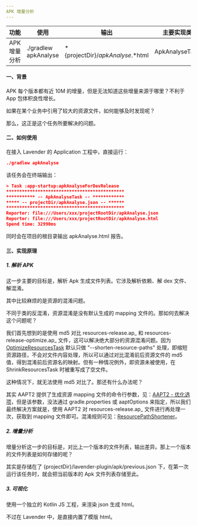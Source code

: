 ```yaml
---
APK 增量分析
---
```


| 功能         | 使用                 | 输出                             | 主要实现类     |
| ------------ | -------------------- | -------------------------------- | -------------- |
| APK 增量分析 | ./gradlew apkAnalyse | *{projectDir}/*apkAnalyse*.*html | ApkAnalyseTask |

#### 一、背景

APK 每个版本都有近 10M 的增量，但是无法知道这些增量来源于哪里？不利于 App 包体积良性增长。

如果在某个业务中引用了较大的资源文件，如何能够及时发现呢？

那么，这正是这个任务所要解决的问题。

#### 二、如何使用

在接入 Lavender 的 Application 工程中，直接运行：

```JSON
./gradlew apkAnalyse
```

该任务会在终端输出：

```JSON
> Task :app-startup:apkAnalyseForDevRelease
*********************************************
*********** -- ApkAnalyseTask -- ************
***** -- projectDir/apkAnalyse.json -- ******
*********************************************
Reporter: file:///Users/xxx/projectRootDir/apkAnalyse.json
Reporter: file:///Users/xxx/projectRootDir/apkAnalyse.html
Spend time: 32990ms
```

同时会在项目的根目录输出 apkAnalyse.html 报告。

#### 三、实现原理

##### 1. 解析 APK

这一步主要的目标是，解析 Apk 生成文件列表。它涉及解析依赖、解 dex 文件、解混淆。

其中比较麻烦的是资源的混淆问题。

不同于类的反混淆，资源混淆是没有默认生成的 mapping 文件的。那如何去解决这个问题呢？

我们首先想到的是使用 md5 对比 resources-release.ap_ 和 resources-release-optimize.ap_ 文件，这可以解决绝大部分的资源混淆问题。因为 [OptimizeResourcesTask](https://android.googlesource.com/platform/tools/base/+/studio-master-dev/build-system/gradle-core/src/main/java/com/android/build/gradle/internal/tasks/OptimizeResourcesTask.kt) 默认只做 "--shorten-resource-paths" 处理，即缩短资源路径，不会对文件内容处理，所以可以通过对比混淆前后资源文件的 md5 值，得到混淆前后资源名的映射。但有一种情况例外，即资源未被使用，在 ShrinkResourcesTask 时被重写成了空文件。

这种情况下，就无法使用 md5 对比了。那还有什么办法呢？

其实 AAPT2 提供了生成资源 mapping 文件的命令行参数，见：[AAPT2 - 优化选项](https://developer.android.com/studio/command-line/aapt2?hl=zh-cn#optimize_options)，但是该参数，没法通过 gradle.properties 或 aaptOptions 来指定，所以我们最终解决方案就是，使用 AAPT2 对 resources-release.ap_ 文件进行再处理一次，获取到 mapping 文件即可。混淆规则可见：[ResourcePathShortener](https://android.googlesource.com/platform/frameworks/base/+/master/tools/aapt2/optimize/ResourcePathShortener.cpp)。

##### 2. 增量分析

增量分析这一步的目标是，对比上一个版本的文件列表，输出差异。那上一个版本的文件列表是如何存储的呢？

其实是存储在了 {projectDir}/lavender-plugin/apk/previous.json 下，在第一次运行该任务时，就会把当前版本的 Apk 文件列表存储至此。

##### 3. 可视化

使用一个独立的 Kotlin JS 工程，来渲染 json 生成 html。

不过在 Lavender 中，是直接内置了模版 html。
